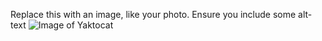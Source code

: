 Replace this with an image, like your photo. Ensure you include some alt-text
![Image of Yaktocat](https://octodex.github.com/images/yaktocat.png)
